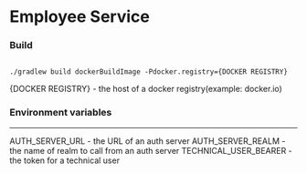 # Employee Service

### Build

```shell

./gradlew build dockerBuildImage -Pdocker.registry={DOCKER REGISTRY}
```

{DOCKER REGISTRY} - the host of a docker registry(example: docker.io)

### Environment variables

-----
AUTH_SERVER_URL - the URL of an auth server
AUTH_SERVER_REALM - the name of realm to call from an auth server
TECHNICAL_USER_BEARER - the token for a technical user